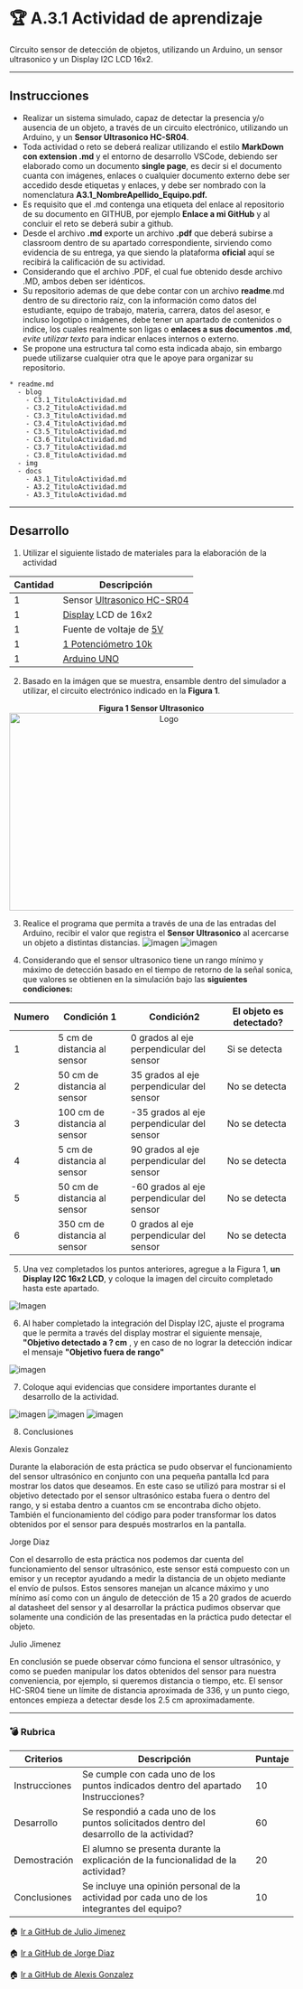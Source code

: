 # :trophy: A.3.1 Actividad de aprendizaje
 
Circuito sensor de detección de objetos, utilizando un Arduino, un sensor ultrasonico y un Display I2C LCD 16x2.
___
 
## Instrucciones
 
* Realizar un sistema simulado, capaz de detectar la presencia y/o ausencia de un objeto, a través de un circuito electrónico, utilizando un Arduino, y un **Sensor Ultrasonico HC-SR04**.
* Toda actividad o reto se deberá realizar utilizando el estilo **MarkDown con extension .md** y el entorno de desarrollo VSCode, debiendo ser elaborado como un documento **single page**, es decir si el documento cuanta con imágenes, enlaces o cualquier documento externo debe ser accedido desde etiquetas y enlaces, y debe ser nombrado con la nomenclatura **A3.1_NombreApellido_Equipo.pdf.**
* Es requisito que el .md contenga una etiqueta del enlace al repositorio de su documento en GITHUB, por ejemplo **Enlace a mi GitHub** y al concluir el reto se deberá subir a github.
* Desde el archivo **.md** exporte un archivo **.pdf** que deberá subirse a classroom dentro de su apartado correspondiente, sirviendo como evidencia de su entrega, ya que siendo la plataforma **oficial** aquí se recibirá la calificación de su actividad.
* Considerando que el archivo .PDF, el cual fue obtenido desde archivo .MD, ambos deben ser idénticos.
* Su repositorio ademas de que debe contar con un archivo **readme**.md dentro de su directorio raíz, con la información como datos del estudiante, equipo de trabajo, materia, carrera, datos del asesor, e incluso logotipo o imágenes, debe tener un apartado de contenidos o indice, los cuales realmente son ligas o **enlaces a sus documentos .md**, _evite utilizar texto_ para indicar enlaces internos o externo.
* Se propone una estructura tal como esta indicada abajo, sin embargo puede utilizarse cualquier otra que le apoye para organizar su repositorio.
  
```
* readme.md
  - blog
    - C3.1_TituloActividad.md
    - C3.2_TituloActividad.md
    - C3.3_TituloActividad.md
    - C3.4_TituloActividad.md
    - C3.5_TituloActividad.md
    - C3.6_TituloActividad.md
    - C3.7_TituloActividad.md
    - C3.8_TituloActividad.md
  - img
  - docs
    - A3.1_TituloActividad.md
    - A3.2_TituloActividad.md
    - A3.3_TituloActividad.md
```
___
 
## Desarrollo
 
1. Utilizar el siguiente listado de materiales para la elaboración de la actividad
 
| Cantidad | Descripción                                                                                                                                                                                                                        |
| -------- | ---------- |
| 1        | Sensor [Ultrasonico HC-SR04](https://www.amazon.com.mx/SainSmart-HC-SR04-Ranging-Detector-Distance/dp/B004U8TOE6/ref=sr_1_5?__mk_es_MX=%C3%85M%C3%85%C5%BD%C3%95%C3%91&dchild=1&keywords=hc-sr04&qid=1599005012&sr=8-5)            |
| 1         | [Display](https://www.5hertz.com/index.php?route=tutoriales/tutorial&tutorial_id=9) LCD de 16x2
| 1        | Fuente de voltaje de [5V](https://unicrom.com/fuente-de-voltaje-5-y-9-vdc/ )                                                                                                                                                                                                            |
| 1        | [1 Potenciómetro 10k ](https://www.amazon.com.mx/Uxcell-a15011600ux0235-Linear-Rotary-Potentiometer/dp/B01DKCUVMQ/ref=sr_1_1?__mk_es_MX=%C3%85M%C3%85%C5%BD%C3%95%C3%91&dchild=1&keywords=potenciometro+10k&qid=1599005041&sr=8-1) |
| 1        | [Arduino UNO](https://www.amazon.com.mx/Progressive-Automations-LC-066-Arduino-Rev3/dp/B00WH5XOJK/ref=sr_1_7?__mk_es_MX=%C3%85M%C3%85%C5%BD%C3%95%C3%91&dchild=1&keywords=arduino+uno&qid=1599005073&sr=8-7)                       |
 
2. Basado en la imágen que se muestra, ensamble dentro del simulador a utilizar, el circuito electrónico indicado en la **Figura 1**.
 
<p align="center"> 
    <strong>Figura 1 Sensor Ultrasonico</strong>
    <img alt="Logo" src="../Img/C3.x_ArduinoEsquematicoSensorUltrasonico.png"
    width=550 height=350>
</p>
 
 
3. Realice el programa que permita a través de una de las entradas del Arduino, recibir el valor que registra el **Sensor Ultrasonico** al acercarse un objeto a distintas distancias.
![imagen](../Img/A3.1_circuitosensor.png)
![imagen](../Img/A3.1Codigo1.png)

4. Considerando que el sensor ultrasonico tiene un rango mínimo y máximo de detección basado en el tiempo de retorno de la señal sonica, que valores se obtienen en la simulación bajo las **siguientes condiciones:**
 
| Numero | Condición 1                   | Condición2                                 | El objeto es detectado? |
| ------ | ----------------------------- | ------------------------------------------ | ----------------------- |
| 1      | 5 cm de distancia al sensor   | 0 grados al eje perpendicular del sensor   | Si se detecta
| 2      | 50 cm de distancia al sensor  | 35 grados al eje perpendicular del sensor  | No se detecta
| 3      | 100 cm de distancia al sensor | -35 grados al eje perpendicular del sensor | No se detecta
| 4      | 5 cm de distancia al sensor   | 90 grados al eje perpendicular del sensor  | No se detecta
| 5      | 50 cm de distancia al sensor  | -60 grados al eje perpendicular del sensor | No se detecta
| 6      | 350 cm de distancia al sensor | 0 grados al eje perpendicular del sensor   | No se detecta
 
5. Una vez completados los puntos anteriores, agregue a la Figura 1, **un Display I2C 16x2 LCD**, y coloque la imagen del circuito completado hasta este apartado.
 
![Imagen](../Img/A3.1Circuito.png)

6. Al haber completado la integración del Display I2C, ajuste el programa que le permita a través del display mostrar el siguiente mensaje, **"Objetivo detectado a ? cm** , y en caso de no lograr la detección indicar el mensaje **"Objetivo fuera de rango"**

![imagen](../Img/A3.1Codigo.png)
 
7. Coloque aqui evidencias que considere importantes durante el desarrollo de la actividad.

![imagen](../Img/A3.1_Evidencia-Jorge.png)
![imagen](../Img/A3.1_evidenciaJulio.png)
![imagen](../Img/A3.1EvidenciaAlexis.png)

8. Conclusiones
 
Alexis Gonzalez

Durante la elaboración de esta práctica se pudo observar el funcionamiento del sensor ultrasónico en conjunto con una pequeña pantalla lcd para mostrar los datos que deseamos. En este caso se utilizó para mostrar si el objetivo detectado por el sensor ultrasónico estaba fuera o dentro del rango, y si estaba dentro a cuantos cm se encontraba dicho objeto. También el funcionamiento del código para poder transformar los datos obtenidos por el sensor para después mostrarlos en la pantalla.
 
Jorge Diaz

Con el desarrollo de esta práctica nos podemos dar cuenta del funcionamiento del sensor ultrasónico, este sensor está compuesto con un emisor y un receptor ayudando a medir la distancia de un objeto mediante el envío de pulsos. Estos sensores manejan un alcance máximo y uno mínimo así como con un ángulo de detección de 15 a 20 grados de acuerdo al datasheet del sensor y al desarrollar la práctica pudimos observar que solamente una condición de las presentadas en la práctica pudo detectar el objeto.
 
Julio Jimenez

En conclusión se puede observar cómo funciona el sensor ultrasónico, y como se pueden manipular los datos obtenidos del sensor para nuestra conveniencia, por ejemplo, si queremos distancia o tiempo, etc. El sensor HC-SR04 tiene un límite de distancia aproximada de 336, y un punto ciego, entonces empieza a detectar desde los 2.5 cm aproximadamente.

___
 
### :bomb: Rubrica
 
| Criterios     | Descripción                                                                                  | Puntaje |
| ------------- | -------------------------------------------------------------------------------------------- | ------- |
| Instrucciones | Se cumple con cada uno de los puntos indicados dentro del apartado Instrucciones?            | 10      |
| Desarrollo    | Se respondió a cada uno de los puntos solicitados dentro del desarrollo de la actividad?     | 60      |
| Demostración  | El alumno se presenta durante la explicación de la funcionalidad de la actividad?            | 20      |
| Conclusiones  | Se incluye una opinión personal de la actividad  por cada uno de los integrantes del equipo? | 10      |
 
:house: [Ir a GitHub de Julio Jimenez](https://github.com/JJimenez2117/SistemasProg/blob/master/README.md)
 
:house: [Ir a GitHub de Jorge Diaz](https://github.com/JDavidDiaz/Sistemas-Programables)
 
:house: [Ir a GitHub de Alexis Gonzalez](https://github.com/GlzAlexis/Sistemas_Programables)